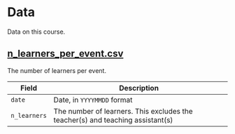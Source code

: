 # Data

Data on this course.

## [n_learners_per_event.csv](n_learners_per_event.csv)

The number of learners per event.

Field       |Description
------------|--------------------------
`date`      |Date, in `YYYYMMDD` format
`n_learners`|The number of learners. This excludes the teacher(s) and teaching assistant(s)
